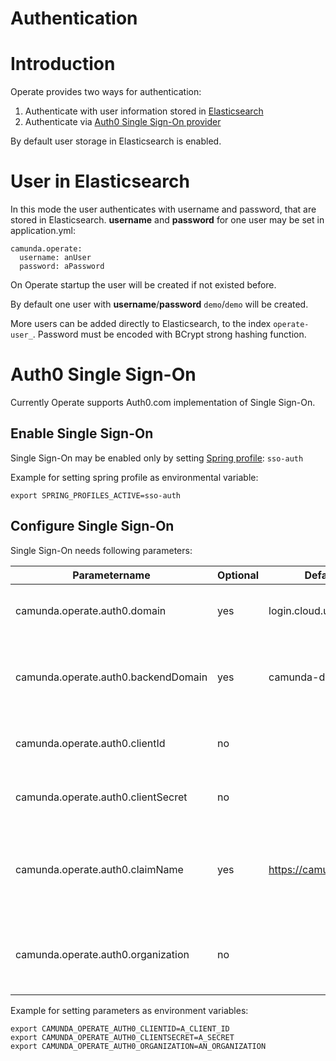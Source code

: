 # Authentication

# Introduction

Operate provides two ways for authentication:

1. Authenticate with user information stored in [Elasticsearch](#user-in-elasticsearch)
2. Authenticate via [Auth0 Single Sign-On provider](#single-sign-on)  

By default user storage in Elasticsearch is enabled. 

# User in Elasticsearch

In this mode the user authenticates with username and password, that are stored in Elasticsearch. 
**username** and **password** for one user may be set in application.yml:

```
camunda.operate:
  username: anUser
  password: aPassword
```

On Operate startup the user will be created if not existed before. 

By default one user with **username**/**password** `demo`/`demo` will be created.

More users can be added directly to Elasticsearch, to the index `operate-user_`. Password must be encoded with BCrypt strong hashing function.

# Auth0 Single Sign-On

Currently Operate supports Auth0.com implementation of Single Sign-On.

## Enable Single Sign-On

Single Sign-On may be enabled only by setting [Spring profile](https://docs.spring.io/spring-boot/docs/current/reference/html/spring-boot-features.html#boot-features-profiles): `sso-auth`

Example for setting spring profile as environmental variable:
```
export SPRING_PROFILES_ACTIVE=sso-auth
```

## Configure Single Sign-On

Single Sign-On needs following parameters:

Parametername | Optional | Default value | Description
--------------|----------|---------------|-------------
camunda.operate.auth0.domain | yes | login.cloud.ultrawombat.com |  Defines the domain which the user sees 
camunda.operate.auth0.backendDomain | yes | camunda-dev.eu.auth0.com |  Defines the domain which provides user information
camunda.operate.auth0.clientId | no | | It's like an user name for the application
camunda.operate.auth0.clientSecret | no | | It's like a password for the application
camunda.operate.auth0.claimName | yes | https://camunda.com/orgs |The claim that will be checked by Operate. It's like a permission name
camunda.operate.auth0.organization | no | | The given organization should be contained in value of claim name

Example for setting parameters as environment variables:

```
export CAMUNDA_OPERATE_AUTH0_CLIENTID=A_CLIENT_ID
export CAMUNDA_OPERATE_AUTH0_CLIENTSECRET=A_SECRET
export CAMUNDA_OPERATE_AUTH0_ORGANIZATION=AN_ORGANIZATION
```

